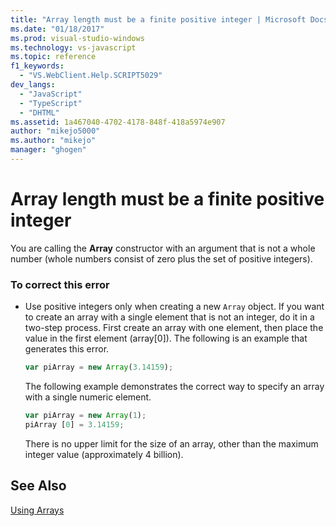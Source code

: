 ```yaml
---
title: "Array length must be a finite positive integer | Microsoft Docs"
ms.date: "01/18/2017"
ms.prod: visual-studio-windows
ms.technology: vs-javascript
ms.topic: reference
f1_keywords: 
  - "VS.WebClient.Help.SCRIPT5029"
dev_langs: 
  - "JavaScript"
  - "TypeScript"
  - "DHTML"
ms.assetid: 1a467040-4702-4178-848f-418a5974e907
author: "mikejo5000"
ms.author: "mikejo"
manager: "ghogen"
---
```

# Array length must be a finite positive integer
You are calling the **Array** constructor with an argument that is not a whole number (whole numbers consist of zero plus the set of positive integers).  
  
### To correct this error  
  
- Use positive integers only when creating a new `Array` object. If you want to create an array with a single element that is not an integer, do it in a two-step process. First create an array with one element, then place the value in the first element (array[0]). The following is an example that generates this error.  
  
    ```JavaScript  
    var piArray = new Array(3.14159);  
    ```  
  
     The following example demonstrates the correct way to specify an array with a single numeric element.  
  
    ```JavaScript  
    var piArray = new Array(1);  
    piArray [0] = 3.14159;  
    ```  
  
     There is no upper limit for the size of an array, other than the maximum integer value (approximately 4 billion).  
  
## See Also  
 [Using Arrays](../../javascript/advanced/using-arrays-javascript.md)